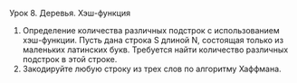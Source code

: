 Урок 8. Деревья. Хэш-функция

1. Определение количества различных подстрок с использованием
хэш-функции. Пусть дана строка S длиной N, состоящая только 
из маленьких латинских букв. Требуется найти количество 
различных подстрок в этой строке.
2. Закодируйте любую строку из трех слов по алгоритму Хаффмана.
